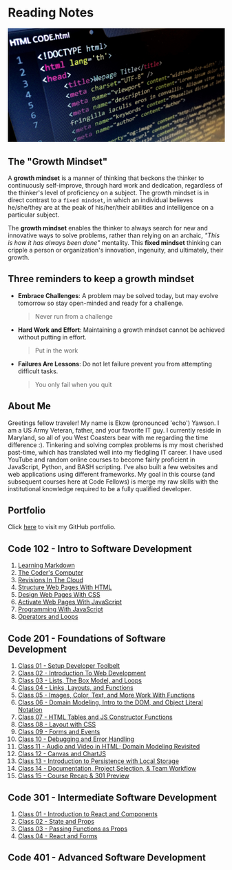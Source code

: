 # Reading Notes

![HTML Image](images/html-structure.png)

## The "Growth Mindset"

A **growth mindset** is a manner of thinking that beckons the thinker to continuously self-improve, through hard work and dedication, regardless of the thinker's level of proficiency on a subject. The growth mindset is in direct contrast to a `fixed mindset`, in which an individual believes he/she/they are at the peak of his/her/their abilities and intelligence on a particular subject.

The **growth mindset** enables the thinker to always search for new and innovative ways to solve problems, rather than relying on an archaic, *"This is how it has always been done"* mentality. This **fixed mindset** thinking can cripple a person or organization's innovation, ingenuity, and ultimately, their growth.

## Three reminders to keep a growth mindset

* **Embrace Challenges**: A problem may be solved today, but may evolve tomorrow so stay open-minded and ready for a challenge.
   > Never run from a challenge
* **Hard Work and Effort**: Maintaining a growth mindset cannot be achieved without putting in effort.
   > Put in the work
* **Failures Are Lessons**: Do not let failure prevent you from attempting difficult tasks.
   > You only fail when you quit

## About Me

Greetings fellow traveler! My name is Ekow (pronounced 'echo') Yawson. I am a US Army Veteran, father, and your favorite IT guy. I currently reside in Maryland, so all of you West Coasters bear with me regarding the time difference :). Tinkering and solving complex problems is my most cherished past-time, which has translated well into my fledgling IT career. I have used YouTube and random online courses to become fairly proficient in JavaScript, Python, and BASH scripting. I've also built a few websites and web applications using different frameworks. My goal in this course (and subsequent courses here at Code Fellows) is merge my raw skills with the institutional knowledge required to be a fully qualified developer.

## Portfolio

Click [here](https://github.com/ekowyawson) to visit my GitHub portfolio.

## Code 102 - Intro to Software Development

1. [Learning Markdown](https://ekowyawson.github.io/reading-notes/102-notes/1_learning-markdown)
1. [The Coder's Computer](https://ekowyawson.github.io/reading-notes/102-notes/2_the-coders-computer)
1. [Revisions In The Cloud](https://ekowyawson.github.io/reading-notes/102-notes/3_revisions-and-the-cloud)
1. [Structure Web Pages With HTML](https://ekowyawson.github.io/reading-notes/102-notes/4_structure-web-pages-with-html)
1. [Design Web Pages With CSS](https://ekowyawson.github.io/reading-notes/102-notes/5_design_web_pages_with_css)
1. [Activate Web Pages With JavaScript](https://ekowyawson.github.io/reading-notes/102-notes/6_activate_web_pages_with_javascript)
1. [Programming With JavaScript](https://ekowyawson.github.io/reading-notes/102-notes/7_programming_with_javascript)
1. [Operators and Loops](https://ekowyawson.github.io/reading-notes/102-notes/8_operators_and_loops)

## Code 201 - Foundations of Software Development

1. [Class 01 - Setup Developer Toolbelt](https://ekowyawson.github.io/reading-notes/201-notes/note_1)
1. [Class 02 - Introduction To Web Development](https://ekowyawson.github.io/reading-notes/201-notes/note_2)
1. [Class 03 - Lists, The Box Model, and Loops](https://ekowyawson.github.io/reading-notes/201-notes/note_3)
1. [Class 04 - Links, Layouts, and Functions](https://ekowyawson.github.io/reading-notes/201-notes/note_4)
1. [Class 05 - Images, Color, Text, and More Work With Functions](https://ekowyawson.github.io/reading-notes/201-notes/note_5)
1. [Class 06 - Domain Modeling, Intro to the DOM, and Object Literal Notation](https://ekowyawson.github.io/reading-notes/201-notes/note_6)
1. [Class 07 - HTML Tables and JS Constructor Functions](https://ekowyawson.github.io/reading-notes/201-notes/note_7)
1. [Class 08 - Layout with CSS](https://ekowyawson.github.io/reading-notes/201-notes/note_8)
1. [Class 09 - Forms and Events](https://ekowyawson.github.io/reading-notes/201-notes/note_9)
1. [Class 10 - Debugging and Error Handling](https://ekowyawson.github.io/reading-notes/201-notes/note_10)
1. [Class 11 - Audio and Video in HTML; Domain Modeling Revisited](https://ekowyawson.github.io/reading-notes/201-notes/note_11)
1. [Class 12 - Canvas and ChartJS](https://ekowyawson.github.io/reading-notes/201-notes/note_12)
1. [Class 13 - Introduction to Persistence with Local Storage](https://ekowyawson.github.io/reading-notes/201-notes/note_13)
1. [Class 14 - Documentation, Project Selection, & Team Workflow](https://ekowyawson.github.io/reading-notes/201-notes/note_14)
1. [Class 15 - Course Recap & 301 Preview](https://ekowyawson.github.io/reading-notes/201-notes/note_15)

## Code 301 - Intermediate Software Development

1. [Class 01 - Introduction to React and Components](https://ekowyawson.github.io/reading-notes/301-notes/note01)
2. [Class 02 - State and Props](https://ekowyawson.github.io/reading-notes/301-notes/note02)
3. [Class 03 - Passing Functions as Props](https://ekowyawson.github.io/reading-notes/301-notes/note03)
4. [Class 04 - React and Forms](https://ekowyawson.github.io/reading-notes/301-notes/note04)

## Code 401 - Advanced Software Development
